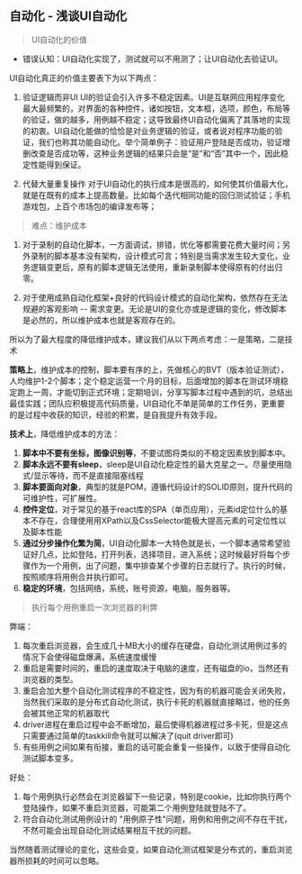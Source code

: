 ## 自动化 - 浅谈UI自动化

> UI自动化的价值  

* 错误认知：UI自动化实现了，测试就可以不用测了；让UI自动化去验证UI。  

UI自动化真正的价值主要表下为以下两点：

1. 验证逻辑而非UI
UI的验证会引入许多不稳定因素。UI是互联网应用程序变化最大最频繁的，对界面的各种控件，诸如按钮，文本框，选项，颜色，布局等的验证，做的越多，用例越不稳定；这导致最终UI自动化偏离了其落地的实现的初衷。UI自动化能做的恰恰是对业务逻辑的验证，或者说对程序功能的验证，我们也称其功能自动化。举个简单例子：验证用户登陆是否成功，验证增删改查是否成功等，这种业务逻辑的结果只会是“是”和“否”其中一个，因此稳定性能得到保证。

2. 代替大量重复操作
对于UI自动化的执行成本是很高的，如何使其价值最大化，就是在既有的成本上提高数量。比如每个迭代相同功能的回归测试验证；手机游戏包，上百个市场包的编译发布等；

> 难点：维护成本

1. 对于录制的自动化脚本，一方面调试，排错，优化等都需要花费大量时间；另外录制的脚本基本没有架构，设计模式可言；特别是当需求发生较大变化，业务逻辑变更后，原有的脚本逻辑无法使用，重新录制脚本使得原有的付出归零。

2. 对于使用成熟自动化框架+良好的代码设计模式的自动化架构，依然存在无法规避的客观影响 -- 需求变更。无论是UI的变化亦或是逻辑的变化，修改脚本是必然的，所以维护成本也就是客观存在的。

所以为了最大程度的降低维护成本，建议我们从以下两点考虑：一是策略，二是技术

**策略上**，维护成本的控制，脚本要有序的上，先做核心的BVT（版本验证测试），人均维护1-2个脚本；定个稳定运营一个月的目标，后面增加的脚本在测试环境稳定跑上一周，才能切到正式环境；定期培训，分享写脚本过程中遇到的坑，总结出最佳实践；团队应积极提高代码质量，UI自动化不单是简单的工作任务，更重要的是过程中收获的知识，经验的积累，是自我提升有效手段。

**技术上**，降低维护成本的方法：
1. **脚本中不要有坐标，图像识别等**，不要试图将类似的不稳定因素放到脚本中。
2. **脚本永远不要有sleep**，sleep是UI自动化稳定性的最大克星之一。尽量使用隐式/显示等待，而不是直接阻塞线程
3. **脚本要面向对象**，典型的就是POM，遵循代码设计的SOLID原则，提升代码的可维护性，可扩展性。
4. **控件定位**，对于常见的基于react库的SPA（单页应用），元素id定位什么的基本不存在，合理使用用XPath以及CssSelector能极大提高元素的可定位性以及脚本性能
5. **通过分步操作化繁为简**，UI自动化脚本一大特色就是长，一个脚本通常希望验证好几点，比如登陆，打开列表，选择项目，进入系统；这时候最好将每个步骤作为一个用例，出了问题，集中排查某个步骤的日志就行了。执行的时候，按照顺序将用例合并执行即可。
6. **稳定的环境**，包括网络，系统，账号资源，电脑，服务器等。

> 执行每个用例重启一次浏览器的利弊    

弊端：
1. 每次重启浏览器，会生成几十MB大小的缓存在硬盘，自动化测试用例过多的情况下会使得磁盘爆满，系统速度缓慢
2. 重启是需要时间的，重启的速度取决于电脑的速度，还有磁盘的io，当然还有浏览器的类型。
3. 重启会加大整个自动化测试程序的不稳定性，因为有的机器可能会关闭失败，当然我们采取的是分布式自动化测试，执行卡死的机器就直接略过，他的任务会被其他正常的机器取代
4. driver进程在重启过程中会不断增加，最后使得机器进程过多卡死，但是这点只需要通过简单的taskkill命令就可以解决了(quit driver即可)
5. 有些用例之间如果有衔接，重启的话可能会重复一些操作，以致于使得自动化测试脚本变多。  

好处：  
1. 每个用例执行必然会在浏览器留下一些记录，特别是cookie，比如你执行两个登陆操作，如果不重启浏览器，可能第二个用例登陆就登陆不了。
2. 符合自动化测试用例设计的 "用例原子性"问题，用例和用例之间不存在干扰，不然可能会出现自动化测试结果相互干扰的问题。

当然随着测试理论的变化，这些会变，如果自动化测试框架是分布式的，重启浏览器所损耗的时间可以忽略。

